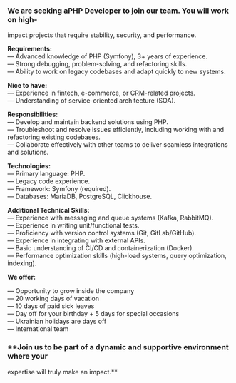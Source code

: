 ### We are seeking a**PHP Developer** to join our team. You will work on high-
impact projects that require stability, security, and performance.

**Requirements:**  
— Advanced knowledge of PHP (Symfony), 3+ years of experience.  
— Strong debugging, problem-solving, and refactoring skills.  
— Ability to work on legacy codebases and adapt quickly to new systems.  
  
**Nice to have:**  
— Experience in fintech, e-commerce, or CRM-related projects.  
— Understanding of service-oriented architecture (SOA).  
  
**Responsibilities:**  
— Develop and maintain backend solutions using PHP.  
— Troubleshoot and resolve issues efficiently, including working with and
refactoring existing codebases.  
— Collaborate effectively with other teams to deliver seamless integrations
and solutions.  
  
**Technologies:**  
— Primary language: PHP.  
— Legacy code experience.  
— Framework: Symfony (required).  
— Databases: MariaDB, PostgreSQL, Clickhouse.  
  
**Additional Technical Skills:**  
— Experience with messaging and queue systems (Kafka, RabbitMQ).  
— Experience in writing unit/functional tests.  
— Proficiency with version control systems (Git, GitLab/GitHub).  
— Experience in integrating with external APIs.  
— Basic understanding of CI/CD and containerization (Docker).  
— Performance optimization skills (high-load systems, query optimization,
indexing).

**We offer:**

— Opportunity to grow inside the company  
— 20 working days of vacation  
— 10 days of paid sick leaves  
— Day off for your birthday + 5 days for special occasions  
— Ukrainian holidays are days off  
— International team

### **Join us to be part of a dynamic and supportive environment where your
expertise will truly make an impact.**